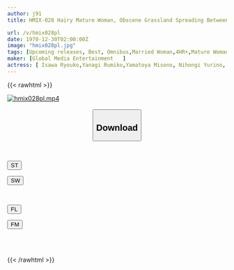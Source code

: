 ```yaml
---
author: j91
title: HMIX-028 Hairy Mature Woman, Obscene Grassland Spreading Between Her Ripe Body And Crotch, Scented Mature Pussy With Strong Sexual Desire, 20 People, 4 Hours

url: /v/hmix028pl
date: 1970-12-30T02:00:00Z
image: "hmix028pl.jpg"
tags: [Upcoming releases, Best, Omnibus,Married Woman,4HR+,Mature Woman,Multiple Story	]
maker: [Global Media Entertainment   ]
actress: [ Isawa Ryouko,Yanagi Rumiko,Yamatoya Misono, Nihongi Yurino, Mizuno Yoshie, Hiraoka Rieko, Otowa Ayako, Ono Sachiko, Nishimura Arisa, Kuroki Mari ]
---
```



{{< rawhtml >}}

<div class="video" data-videoid="pending_link_2.html">
    <a href="javascript:;">
        <img src="/v/hmix028pl/hmix028pl.jpg" width="WIDTH" height="HEIGHT" alt="hmix028pl.mp4" loading="lazy">
    </a>
</div>

<script type="text/javascript" src="https://j91.asia/asset/on-demand-pend.js"></script>

<br>
  <link rel="stylesheet" href="https://j91.asia/asset/bs5.css">
  
  <center>
  <button class="btn btn-primary" type="button" data-bs-toggle="collapse" data-bs-target=".multi-collapse" aria-expanded="false" aria-controls="multiCollapseExample1 multiCollapseExample2"><h2>Download</h2></button></center>
</p>
<div class="row">
  <div class="col">
    <div class="collapse multi-collapse" id="multiCollapseExample1">
      <div class="card card-body">
	      	      <br>
<div class="buttons">  
<p><a href="https://j91.asia/pending_link_2.html" target="_blank"><button class="btn-hover color-3"><i class="fa fa-download"></i> ST</button></a></p>
<p><a href="https://j91.asia/pending_link_2.html" target="_blank"><button class="btn-hover color-2"><i class="fa fa-download"></i> SW</button></a></p></div>
    </div>
  </div>
</div>
  <div class="col">
    <div class="collapse multi-collapse" id="multiCollapseExample2">
      <div class="card card-body">
	      <br>
<div class="buttons">
<p><a href="https://j91.asia/pending_link_2.html" target="_blank"><button class="btn-hover color-9"><i class="fa fa-download"></i> FL</button></a></p>
<p><a href="https://j91.asia/pending_link_2.html" target="_blank"><button class="btn-hover color-8"><i class="fa fa-download"></i> FM</button></a></p></div>
<br><br>
      </div>
    </div>
  </div>
</div>

{{< /rawhtml >}}

